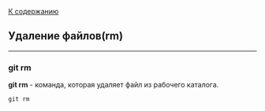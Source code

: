 [К содержанию](./readme.md)

## Удаление файлов(rm)

---
### git rm

**git rm** - команда, которая удаляет файл из рабочего каталога.

```bash=
git rm
```
